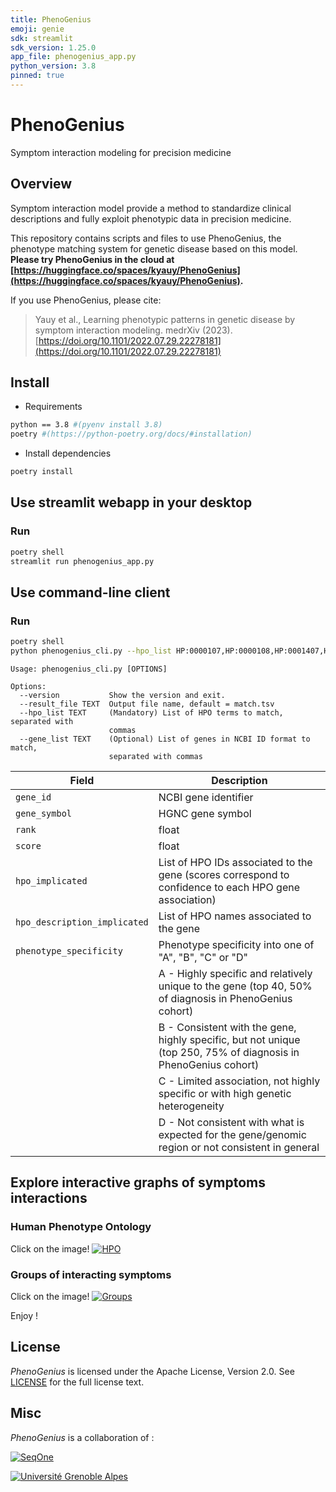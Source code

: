 ```yaml
---
title: PhenoGenius
emoji: genie
sdk: streamlit
sdk_version: 1.25.0
app_file: phenogenius_app.py
python_version: 3.8
pinned: true
---
```


# PhenoGenius

Symptom interaction modeling for precision medicine

## Overview

Symptom interaction model provide a method to standardize clinical descriptions and fully exploit phenotypic data in precision medicine.

This repository contains scripts and files to use PhenoGenius, the phenotype matching system for genetic disease based on this model. **Please try PhenoGenius in the cloud at [https://huggingface.co/spaces/kyauy/PhenoGenius](https://huggingface.co/spaces/kyauy/PhenoGenius).**

If you use PhenoGenius, please cite:
> Yauy et al., Learning phenotypic patterns in genetic disease by symptom interaction modeling. medrXiv (2023). [https://doi.org/10.1101/2022.07.29.22278181](https://doi.org/10.1101/2022.07.29.22278181)

## Install

- Requirements

```bash
python == 3.8 #(pyenv install 3.8)
poetry #(https://python-poetry.org/docs/#installation)
```

- Install dependencies

```bash
poetry install
```

## Use streamlit webapp in your desktop

### Run

```bash
poetry shell
streamlit run phenogenius_app.py
```

## Use command-line client

### Run

```bash
poetry shell
python phenogenius_cli.py --hpo_list HP:0000107,HP:0000108,HP:0001407,HP:0005562 --result_file PKD1.tsv
```
```
Usage: phenogenius_cli.py [OPTIONS]

Options:
  --version           Show the version and exit.
  --result_file TEXT  Output file name, default = match.tsv
  --hpo_list TEXT     (Mandatory) List of HPO terms to match, separated with
                      commas
  --gene_list TEXT    (Optional) List of genes in NCBI ID format to match,
                      separated with commas
```

| Field                         | Description                                                                                                               |
|-------------------------------|---------------------------------------------------------------------------------------------------------------------------|
| `gene_id`                     | NCBI gene identifier                                                                                                      |
| `gene_symbol`                 | HGNC gene symbol                                                                                                          |
| `rank`                        | float                                                                                                                     |
| `score`                       | float                                                                                                                     |
| `hpo_implicated`              | List of HPO IDs associated to the gene (scores correspond to confidence to each HPO gene association)                     |
| `hpo_description_implicated`  | List of HPO names associated to the gene                                                                                  |
| `phenotype_specificity`       | Phenotype specificity into one of "A", "B", "C" or "D"                                                                    |
|                               | A - Highly specific and relatively unique to the gene (top 40, 50% of diagnosis in PhenoGenius cohort)                    |
|                               | B - Consistent with the gene, highly specific, but not unique (top 250, 75% of diagnosis in PhenoGenius cohort)           |
|                               | C - Limited association, not highly specific or with high genetic heterogeneity                                           |
|                               | D - Not consistent with what is expected for the gene/genomic region or not consistent in general                         |


## Explore interactive graphs of symptoms interactions

### Human Phenotype Ontology

Click on the image!
[![HPO](data/graph/onto_image.png)](https://ouestware.gitlab.io/retina/beta/#/graph/?url=https%3A%2F%2Fraw.githubusercontent.com%2Fkyauy%2FPhenoGenius%2Fmain%2Fdata%2Fgraph%2Fontology.gexf&r=v&n=n3453&sa=r&ca=f&st[]=n&st[]=f)

### Groups of interacting symptoms

Click on the image!
[![Groups](data/graph/group_image.png)](https://ouestware.gitlab.io/retina/beta/#/graph/?url=https%3A%2F%2Fraw.githubusercontent.com%2Fkyauy%2FPhenoGenius%2Fmain%2Fdata%2Fgraph%2F390groups.gexf&r=v&n=n16738&sa=r&ca[]=f&ca[]=l&st=f&ls=5oGenius%2Fmain%2Fdata%2Fgraph%2Fontology.gexf&r=v&n=n3453&sa=r&ca=f&st[]=n&st[]=f)

Enjoy !

## License

*PhenoGenius* is licensed under the Apache License, Version 2.0. See [LICENSE](LICENSE) for the full license text.

## Misc

*PhenoGenius* is a collaboration of :

[![SeqOne](data/img/logo-seqone.png)](https://seqone.com/)

[![Université Grenoble Alpes](data/img/logo-uga.png)](https://iab.univ-grenoble-alpes.fr/)
